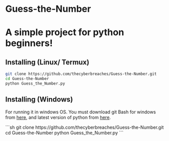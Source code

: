 # Guess-the-Number

<h1>A simple project for python beginners!</h1>

## Installing (Linux/ Termux)
```sh
git clone https://github.com/thecyberbreaches/Guess-the-Number.git
cd Guess-the-Number
python Guess_the_Number.py
```

## Installing (Windows)
<p>For running it in windows OS. You must download git Bash for windows from <a href="https://git-scm.com/downloads">here</a>, and latest version of python from <a href="https://www.python.org/downloads/">here</a>.</p>
```sh
git clone https://github.com/thecyberbreaches/Guess-the-Number.git
cd Guess-the-Number
python Guess_the_Number.py
```


